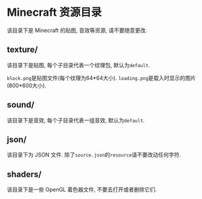 # Minecraft 资源目录
该目录下是 Minecraft 的贴图, 音效等资源, 请不要随意更改.

## texture/
该目录下是贴图, 每个子目录代表一个纹理包, 默认为`default`.

`block.png`是贴图文件(每个纹理为64\*64大小).
`loading.png`是载入时显示的图片(800\*600大小).

## sound/
该目录下是音效, 每个子目录代表一组音效, 默认为`default`.

## json/
该目录下为 JSON 文件. 除了`source.json`的`resource`请不要改动任何字符.

## shaders/
该目录下是一些 OpenGL 着色器文件, 不要去打开或者删除它们.
